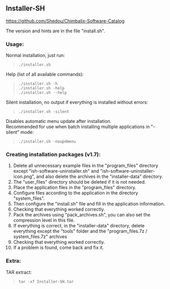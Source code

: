 ## Installer-SH

https://github.com/Shedou/Chimbalix-Software-Catalog

The version and hints are in the file "install.sh".

### Usage:

Normal installation, just run:

> `./installer.sh`

Help (list of all available commands):

> `./installer.sh -h`\
> `./installer.sh -help`\
> `./installer.sh --help`

Silent installation, no output if everything is installed without errors:

> `./installer.sh -silent`

Disables automatic menu update after installation.\
Recommended for use when batch installing multiple applications in "-silent" mode:

> `./installer.sh -noupdmenu`

### Creating installation packages (v1.7):

1) Delete all unnecessary example files in the "program_files" directory except "ish-software-uninstaller.sh" and "ish-software-uninstaller-icon.png", and also delete the archives in the "installer-data" directory.
2) The "user_files" directory should be deleted if it is not needed.
3) Place the application files in the "program_files" directory.
4) Configure files according to the application in the directory "system_files".
5) Then configure the "install.sh" file and fill in the application information.
6) Checking that everything worked correctly.
7) Pack the archives using "pack_archives.sh", you can also set the compression level in this file.
8) If everything is correct, in the "installer-data" directory, delete everything except the "tools" folder and the "program_files.7z / system_files.7z" archives
9) Checking that everything worked correctly.
10) If a problem is found, come back and fix it.

### Extra:

TAR extract:

> `tar -xf Installer-SH.tar`
